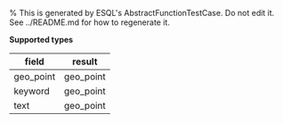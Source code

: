 % This is generated by ESQL's AbstractFunctionTestCase. Do not edit it. See ../README.md for how to regenerate it.

**Supported types**

| field | result |
| --- | --- |
| geo_point | geo_point |
| keyword | geo_point |
| text | geo_point |

